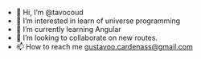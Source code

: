 - 👋 Hi, I’m @tavocoud
- 👀 I’m interested in learn of universe programming
- 🌱 I’m currently learning Angular
- 💞️ I’m looking to collaborate on new routes.
- 📫 How to reach me gustavoo.cardenass@gmail.com

<!---
tavocoud/tavocoud is a ✨ special ✨ repository because its `README.md` (this file) appears on your GitHub profile.
You can click the Preview link to take a look at your changes.
--->
